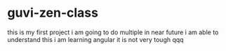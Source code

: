 # guvi-zen-class
this is my first project
i am going to do multiple in near future
i am able to understand this
i am learning angular it is not very tough
qqq
